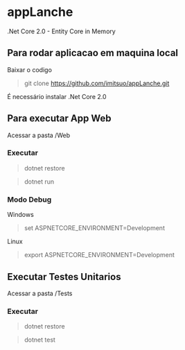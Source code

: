 # appLanche

.Net Core 2.0 - Entity Core in Memory

## Para rodar aplicacao em maquina local

Baixar o codigo 

>git clone https://github.com/imitsuo/appLanche.git

É necessário instalar .Net Core 2.0 

## Para executar App Web

Acessar a pasta /Web

### Executar
>dotnet restore

>dotnet run

### Modo Debug

Windows

>set ASPNETCORE_ENVIRONMENT=Development

Linux

>export ASPNETCORE_ENVIRONMENT=Development

## Executar Testes Unitarios

Acessar a pasta /Tests

### Executar
>dotnet restore

>dotnet test
